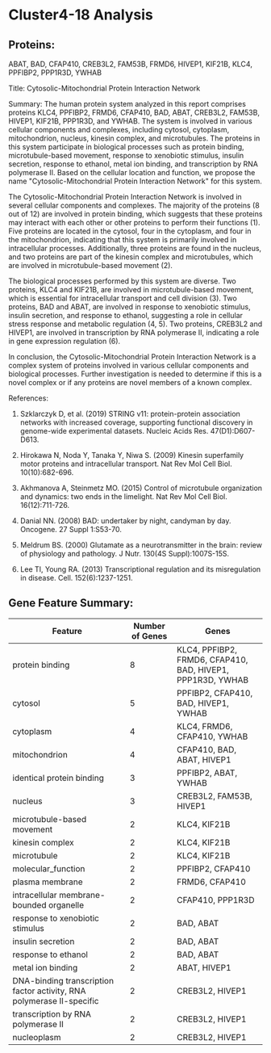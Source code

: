 # Cluster4-18 Analysis

## Proteins: 

ABAT, BAD, CFAP410, CREB3L2, FAM53B, FRMD6, HIVEP1, KIF21B, KLC4, PPFIBP2, PPP1R3D, YWHAB

Title: Cytosolic-Mitochondrial Protein Interaction Network

Summary: The human protein system analyzed in this report comprises proteins KLC4, PPFIBP2, FRMD6, CFAP410, BAD, ABAT, CREB3L2, FAM53B, HIVEP1, KIF21B, PPP1R3D, and YWHAB. The system is involved in various cellular components and complexes, including cytosol, cytoplasm, mitochondrion, nucleus, kinesin complex, and microtubules. The proteins in this system participate in biological processes such as protein binding, microtubule-based movement, response to xenobiotic stimulus, insulin secretion, response to ethanol, metal ion binding, and transcription by RNA polymerase II. Based on the cellular location and function, we propose the name "Cytosolic-Mitochondrial Protein Interaction Network" for this system.

The Cytosolic-Mitochondrial Protein Interaction Network is involved in several cellular components and complexes. The majority of the proteins (8 out of 12) are involved in protein binding, which suggests that these proteins may interact with each other or other proteins to perform their functions (1). Five proteins are located in the cytosol, four in the cytoplasm, and four in the mitochondrion, indicating that this system is primarily involved in intracellular processes. Additionally, three proteins are found in the nucleus, and two proteins are part of the kinesin complex and microtubules, which are involved in microtubule-based movement (2).

The biological processes performed by this system are diverse. Two proteins, KLC4 and KIF21B, are involved in microtubule-based movement, which is essential for intracellular transport and cell division (3). Two proteins, BAD and ABAT, are involved in response to xenobiotic stimulus, insulin secretion, and response to ethanol, suggesting a role in cellular stress response and metabolic regulation (4, 5). Two proteins, CREB3L2 and HIVEP1, are involved in transcription by RNA polymerase II, indicating a role in gene expression regulation (6).

In conclusion, the Cytosolic-Mitochondrial Protein Interaction Network is a complex system of proteins involved in various cellular components and biological processes. Further investigation is needed to determine if this is a novel complex or if any proteins are novel members of a known complex.

References:

1. Szklarczyk D, et al. (2019) STRING v11: protein-protein association networks with increased coverage, supporting functional discovery in genome-wide experimental datasets. Nucleic Acids Res. 47(D1):D607-D613.

2. Hirokawa N, Noda Y, Tanaka Y, Niwa S. (2009) Kinesin superfamily motor proteins and intracellular transport. Nat Rev Mol Cell Biol. 10(10):682-696.

3. Akhmanova A, Steinmetz MO. (2015) Control of microtubule organization and dynamics: two ends in the limelight. Nat Rev Mol Cell Biol. 16(12):711-726.

4. Danial NN. (2008) BAD: undertaker by night, candyman by day. Oncogene. 27 Suppl 1:S53-70.

5. Meldrum BS. (2000) Glutamate as a neurotransmitter in the brain: review of physiology and pathology. J Nutr. 130(4S Suppl):1007S-15S.

6. Lee TI, Young RA. (2013) Transcriptional regulation and its misregulation in disease. Cell. 152(6):1237-1251.

## Gene Feature Summary: 

| Feature | Number of Genes | Genes |
| --- | --- | --- |
| protein binding | 8 | KLC4, PPFIBP2, FRMD6, CFAP410, BAD, HIVEP1, PPP1R3D, YWHAB |
| cytosol | 5 | PPFIBP2, CFAP410, BAD, HIVEP1, YWHAB |
| cytoplasm | 4 | KLC4, FRMD6, CFAP410, YWHAB |
| mitochondrion | 4 | CFAP410, BAD, ABAT, HIVEP1 |
| identical protein binding | 3 | PPFIBP2, ABAT, YWHAB |
| nucleus | 3 | CREB3L2, FAM53B, HIVEP1 |
| microtubule-based movement | 2 | KLC4, KIF21B |
| kinesin complex | 2 | KLC4, KIF21B |
| microtubule | 2 | KLC4, KIF21B |
| molecular_function | 2 | PPFIBP2, CFAP410 |
| plasma membrane | 2 | FRMD6, CFAP410 |
| intracellular membrane-bounded organelle | 2 | CFAP410, PPP1R3D |
| response to xenobiotic stimulus | 2 | BAD, ABAT |
|  insulin secretion | 2 | BAD, ABAT |
| response to ethanol | 2 | BAD, ABAT |
| metal ion binding | 2 | ABAT, HIVEP1 |
| DNA-binding transcription factor activity, RNA polymerase II-specific | 2 | CREB3L2, HIVEP1 |
|  transcription by RNA polymerase II | 2 | CREB3L2, HIVEP1 |
| nucleoplasm | 2 | CREB3L2, HIVEP1 |

